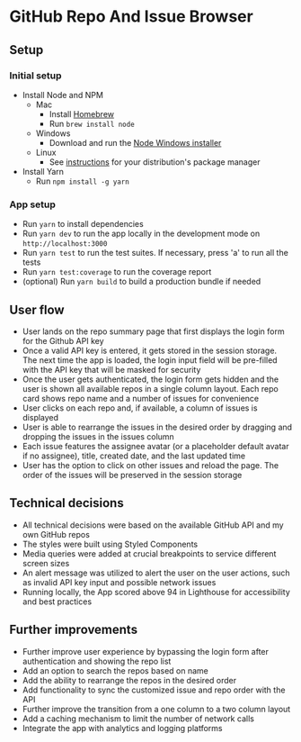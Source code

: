 # GitHub Repo And Issue Browser

## Setup

### Initial setup

- Install Node and NPM
  - Mac
    - Install [Homebrew](https://docs.brew.sh/Installation)
    - Run `brew install node`
  - Windows
    - Download and run the [Node Windows installer](https://nodejs.org/dist/v14.15.3/node-v14.15.3-x86.msi)
  - Linux
    - See [instructions](https://nodejs.org/en/download/package-manager/) for your distribution's package manager
- Install Yarn
  - Run `npm install -g yarn`

### App setup

- Run `yarn` to install dependencies
- Run `yarn dev` to run the app locally in the development mode on `http://localhost:3000`
- Run `yarn test` to run the test suites. If necessary, press 'a' to run all the tests
- Run `yarn test:coverage` to run the coverage report
- (optional) Run `yarn build` to build a production bundle if needed

## User flow

- User lands on the repo summary page that first displays the login form for the Github API key
- Once a valid API key is entered, it gets stored in the session storage. The next time the app is loaded, the login input field will be pre-filled with the API key that will be masked for security
- Once the user gets authenticated, the login form gets hidden and the user is shown all available repos in a single column layout. Each repo card shows repo name and a number of issues for convenience
- User clicks on each repo and, if available, a column of issues is displayed
- User is able to rearrange the issues in the desired order by dragging and dropping the issues in the issues column
- Each issue features the assignee avatar (or a placeholder default avatar if no assignee), title, created date, and the last updated time
- User has the option to click on other issues and reload the page. The order of the issues will be preserved in the session storage

## Technical decisions

- All technical decisions were based on the available GitHub API and my own GitHub repos
- The styles were built using Styled Components
- Media queries were added at crucial breakpoints to service different screen sizes
- An alert message was utilized to alert the user on the user actions, such as invalid API key input and possible network issues
- Running locally, the App scored above 94 in Lighthouse for accessibility and best practices

## Further improvements

- Further improve user experience by bypassing the login form after authentication and showing the repo list
- Add an option to search the repos based on name
- Add the ability to rearrange the repos in the desired order
- Add functionality to sync the customized issue and repo order with the API
- Further improve the transition from a one column to a two column layout
- Add a caching mechanism to limit the number of network calls
- Integrate the app with analytics and logging platforms
